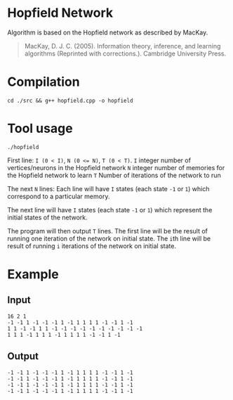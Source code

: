 # Hopfield Network

Algorithm is based on the Hopfield network as described by MacKay.

>  MacKay, D. J. C. (2005). Information theory, inference, and learning algorithms  (Reprinted with corrections.). Cambridge University Press.

# Compilation
```
cd ./src && g++ hopfield.cpp -o hopfield
```

# Tool usage
```
./hopfield
```

First line: `I (0 < I)`, `N (0 <= N)`, `T (0 < T)`.
`I` integer number of vertices/neurons in the Hopfield network
`N` integer number of memories for the Hopfield network to learn
`T` Number of iterations of the network to run

The next `N` lines:
Each line will have `I` states (each state `-1` or `1`) which correspond to a particular memory.

The next line will have `I` states (each state `-1` or `1`) which represent the initial states of the network.

The program will then output `T` lines.
The first line will be the result of running one iteration of the network on initial state. The `i`th line will be result of running `i` iterations of the network on initial state. 


# Example
## Input
```
16 2 1
-1 -1 1 -1 -1 -1 1 -1 1 1 1 1 -1 -1 1 -1
1 1 -1 -1 1 1 -1 -1 -1 -1 -1 -1 -1 -1 -1 -1
1 1 1 -1 1 1 1 -1 1 1 1 1 -1 -1 1 -1
```

## Output
```
-1 -1 1 -1 -1 -1 1 -1 1 1 1 1 -1 -1 1 -1 
-1 -1 1 -1 -1 -1 1 -1 1 1 1 1 -1 -1 1 -1 
-1 -1 1 -1 -1 -1 1 -1 1 1 1 1 -1 -1 1 -1 
-1 -1 1 -1 -1 -1 1 -1 1 1 1 1 -1 -1 1 -1
```
